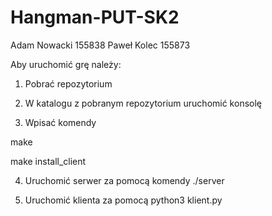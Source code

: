 # Hangman-PUT-SK2
Adam Nowacki 155838 Paweł Kolec 155873

Aby uruchomić grę należy:

1. Pobrać repozytorium

2. W katalogu z pobranym repozytorium uruchomić konsolę

3. Wpisać komendy

  make
  
  make install_client
  
4. Uruchomić serwer za pomocą komendy ./server

5. Uruchomić klienta za pomocą python3 klient.py

